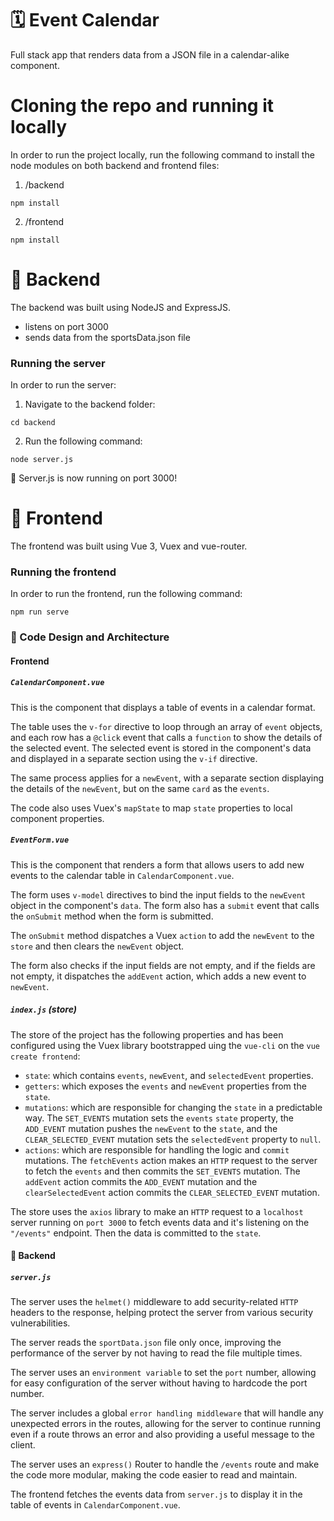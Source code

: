 # 🗓 Event Calendar

Full stack app that renders data from a JSON file in a calendar-alike component.

# Cloning the repo and running it locally

In order to run the project locally, run the following command to install the node modules on both backend and frontend files:

1. /backend

```
npm install
```

2. /frontend

```
npm install
```

# 🔮 Backend

The backend was built using NodeJS and ExpressJS. 

- listens on port 3000
- sends data from the sportsData.json file

### Running the server

In order to run the server:

1. Navigate to the backend folder:

```
cd backend
```

2. Run the following command:

```
node server.js
```

👏 Server.js is now running on port 3000!

# 🎨 Frontend

The frontend was built using Vue 3, Vuex and vue-router.

### Running the frontend

In order to run the frontend, run the following command:

```
npm run serve
```

### 📐 Code Design and Architecture

#### Frontend

##### `CalendarComponent.vue`

This is the component that displays a table of events in a calendar format. 

The table uses the `v-for` directive to loop through an array of `event` objects, and each row has a `@click` event that calls a `function` to show the details of the selected event. The selected event is stored in the component's data and displayed in a separate section using the `v-if` directive. 

The same process applies for a `newEvent`, with a separate section displaying the details of the `newEvent`, but on the same `card` as the `events`.

The code also uses Vuex's `mapState` to map `state` properties to local component properties.

##### `EventForm.vue`

This is the component that renders a form that allows users to add new events to the calendar table in `CalendarComponent.vue`. 

The form uses `v-model` directives to bind the input fields to the `newEvent` object in the component's `data`. The form also has a `submit` event that calls the `onSubmit` method when the form is submitted. 

The `onSubmit` method dispatches a Vuex `action` to add the `newEvent` to the `store` and then clears the `newEvent` object. 

The form also checks if the input fields are not empty, and if the fields are not empty, it dispatches the `addEvent` action, which adds a new event to `newEvent`.

##### `index.js` (store)

The store of the project has the following properties and has been configured using the Vuex library bootstrapped uing the `vue-cli` on the `vue create frontend`:

- `state`: which contains `events`, `newEvent`, and `selectedEvent` properties.
- `getters`: which exposes the `events` and `newEvent` properties from the `state`.
- `mutations`: which are responsible for changing the `state` in a predictable way. The `SET_EVENTS` mutation sets the `events` `state` property, the `ADD_EVENT` mutation pushes the `newEvent` to the `state`, and the `CLEAR_SELECTED_EVENT` mutation sets the `selectedEvent` property to `null`.
- `actions`: which are responsible for handling the logic and `commit` mutations. The `fetchEvents` action makes an `HTTP` request to the server to fetch the `events` and then commits the `SET_EVENTS` mutation. The `addEvent` action commits the `ADD_EVENT` mutation and the `clearSelectedEvent` action commits the `CLEAR_SELECTED_EVENT` mutation.

The store uses the `axios` library to make an `HTTP` request to a `localhost` server running on `port 3000` to fetch events data and it's listening on the `"/events"` endpoint. Then the data is committed to the `state`.

#### 🔩 Backend

##### `server.js`
    
The server uses the `helmet()` middleware to add security-related `HTTP` headers to the response, helping protect the server from various security vulnerabilities.

The server reads the `sportData.json` file only once, improving the performance of the server by not having to read the file multiple times.

The server uses an `environment variable` to set the `port` number, allowing for easy configuration of the server without having to hardcode the port number.

The server includes a global `error handling middleware` that will handle any unexpected errors in the routes, allowing for the server to continue running even if a route throws an error and also providing a useful message to the client.

The server uses an `express()` Router to handle the `/events` route and make the code more modular, making the code easier to read and maintain.

The frontend fetches the events data from `server.js` to display it in the table of events in `CalendarComponent.vue`.
